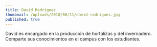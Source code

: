 ```yaml
---
title: David Rodriguez
thumbnail: /uploads/2018/06/11/david-rodriguez.jpg
published: true
---
```


David es encargado en la producción de hortalizas y del invernadero. Comparte sus conocimientos en el campus con los estudiantes.